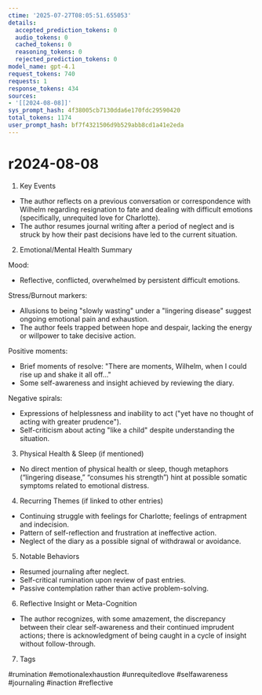 ```yaml
---
ctime: '2025-07-27T08:05:51.655053'
details:
  accepted_prediction_tokens: 0
  audio_tokens: 0
  cached_tokens: 0
  reasoning_tokens: 0
  rejected_prediction_tokens: 0
model_name: gpt-4.1
request_tokens: 740
requests: 1
response_tokens: 434
sources:
- '[[2024-08-08]]'
sys_prompt_hash: 4f38005cb7130dda6e170fdc29590420
total_tokens: 1174
user_prompt_hash: bf7f4321506d9b529abb8cd1a41e2eda
---
```

# r2024-08-08

1. Key Events

- The author reflects on a previous conversation or correspondence with Wilhelm regarding resignation to fate and dealing with difficult emotions (specifically, unrequited love for Charlotte).
- The author resumes journal writing after a period of neglect and is struck by how their past decisions have led to the current situation.

2. Emotional/Mental Health Summary

Mood:
- Reflective, conflicted, overwhelmed by persistent difficult emotions.

Stress/Burnout markers:
- Allusions to being "slowly wasting" under a "lingering disease" suggest ongoing emotional pain and exhaustion.
- The author feels trapped between hope and despair, lacking the energy or willpower to take decisive action.

Positive moments:
- Brief moments of resolve: "There are moments, Wilhelm, when I could rise up and shake it all off..."
- Some self-awareness and insight achieved by reviewing the diary.

Negative spirals:
- Expressions of helplessness and inability to act ("yet have no thought of acting with greater prudence").
- Self-criticism about acting "like a child" despite understanding the situation.

3. Physical Health & Sleep (if mentioned)

- No direct mention of physical health or sleep, though metaphors (“lingering disease,” “consumes his strength”) hint at possible somatic symptoms related to emotional distress.

4. Recurring Themes (if linked to other entries)

- Continuing struggle with feelings for Charlotte; feelings of entrapment and indecision.
- Pattern of self-reflection and frustration at ineffective action.
- Neglect of the diary as a possible signal of withdrawal or avoidance.

5. Notable Behaviors

- Resumed journaling after neglect.
- Self-critical rumination upon review of past entries.
- Passive contemplation rather than active problem-solving.

6. Reflective Insight or Meta-Cognition

- The author recognizes, with some amazement, the discrepancy between their clear self-awareness and their continued imprudent actions; there is acknowledgment of being caught in a cycle of insight without follow-through.

7. Tags

#rumination #emotionalexhaustion #unrequitedlove #selfawareness #journaling #inaction #reflective
